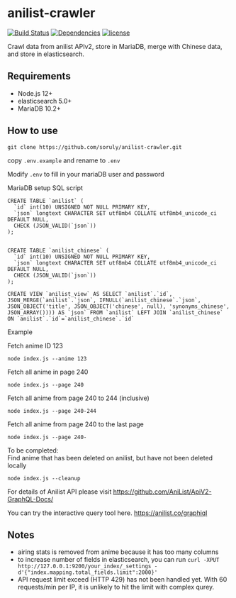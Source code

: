 # anilist-crawler

[![Build Status](https://travis-ci.org/soruly/anilist-crawler.svg?branch=master)](https://travis-ci.org/soruly/anilist-crawler)
[![Dependencies](https://david-dm.org/soruly/anilist-crawler/status.svg)](https://david-dm.org/soruly/anilist-crawler)
[![license](https://img.shields.io/github/license/soruly/anilist-crawler.svg)](https://raw.githubusercontent.com/soruly/anilist-crawler/master/LICENSE)

Crawl data from anilist APIv2, store in MariaDB, merge with Chinese data, and store in elasticsearch.

## Requirements

- Node.js 12+
- elasticsearch 5.0+
- MariaDB 10.2+

## How to use

`git clone https://github.com/soruly/anilist-crawler.git`

copy `.env.example` and rename to `.env`

Modify `.env` to fill in your mariaDB user and password

MariaDB setup SQL script

```
CREATE TABLE `anilist` (
  `id` int(10) UNSIGNED NOT NULL PRIMARY KEY,
  `json` longtext CHARACTER SET utf8mb4 COLLATE utf8mb4_unicode_ci DEFAULT NULL,
  CHECK (JSON_VALID(`json`))
);


CREATE TABLE `anilist_chinese` (
  `id` int(10) UNSIGNED NOT NULL PRIMARY KEY,
  `json` longtext CHARACTER SET utf8mb4 COLLATE utf8mb4_unicode_ci DEFAULT NULL,
  CHECK (JSON_VALID(`json`))
);

CREATE VIEW `anilist_view` AS SELECT `anilist`.`id`, JSON_MERGE(`anilist`.`json`, IFNULL(`anilist_chinese`.`json`, JSON_OBJECT('title', JSON_OBJECT('chinese', null), 'synonyms_chinese', JSON_ARRAY()))) AS `json` FROM `anilist` LEFT JOIN `anilist_chinese` ON `anilist`.`id`=`anilist_chinese`.`id`
```

Example

Fetch anime ID 123

`node index.js --anime 123`

Fetch all anime in page 240

`node index.js --page 240`

Fetch all anime from page 240 to 244 (inclusive)

`node index.js --page 240-244`

Fetch all anime from page 240 to the last page

`node index.js --page 240-`

To be completed:  
Find anime that has been deleted on anilist, but have not been deleted locally

`node index.js --cleanup`

For details of Anilist API please visit https://github.com/AniList/ApiV2-GraphQL-Docs/

You can try the interactive query tool here. https://anilist.co/graphiql

## Notes

- airing stats is removed from anime because it has too many columns
- to increase number of fields in elasticsearch, you can run
  `curl -XPUT http://127.0.0.1:9200/your_index/_settings -d'{"index.mapping.total_fields.limit":2000}'`
- API request limit exceed (HTTP 429) has not been handled yet. With 60 requests/min per IP, it is unlikely to hit the limit with complex qurey.

